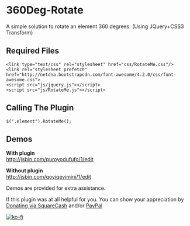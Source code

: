 360Deg-Rotate
=============

A simple solution to rotate an element 360 degrees. (Using JQuery+CSS3 Transform)

Required Files
--------------

    <link type="text/css" rel="stylesheet" href="css/RotateMe.css"/>
    <link rel="stylesheet prefetch" href="http://netdna.bootstrapcdn.com/font-awesome/4.2.0/css/font-awesome.css">
    <script src="js/jquery.js"></script>
    <script src="js/RotateMe.js"></script>
    

Calling The Plugin
------------------

    $(".element").RotateMe();
    

Demos
--------------
**With plugin**  
http://jsbin.com/puroyodufufo/1/edit

**Without plugin**  
http://jsbin.com/qoyiqevimini/1/edit

Demos are provided for extra assistance.

If this plugin was at all helpful for you. You can show your appreciation by [Donating via SquareCash](https://cash.me/$michaelsboost) and/or [PayPal](https://www.paypal.me/mikethedj4)

[![ko-fi](https://az743702.vo.msecnd.net/cdn/kofi2.png?v=0)](https://ko-fi.com/michaelsboost)
